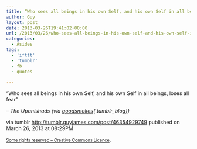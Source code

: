 ```yaml
---
title: “Who sees all beings in his own Self, and his own Self in all beings, loses all fear”
author: Guy
layout: post
date: 2013-03-26T19:41:02+00:00
url: /2013/03/26/who-sees-all-beings-in-his-own-self-and-his-own-self-in-all-beings-loses-all-fear/
categories:
  - Asides
tags:
  - 'ifttt'
  - 'tumblr'
  - fb
  - quotes

---
```

“Who sees all beings in his own Self, and his own Self in all beings, loses all fear”

&#8211; _The Upanishads (via [goodsmokes][1]{.tumblr_blog})_

via tumblr http://tumblr.guyjames.com/post/46354929749 published on March 26, 2013 at 08:29PM

<small><a href="https://creativecommons.org/licenses/by-nc/3.0/" target="_blank">Some rights reserved &#8211; Creative Commons Licence</a></small>.

 [1]: http://goodsmokes.tumblr.com/